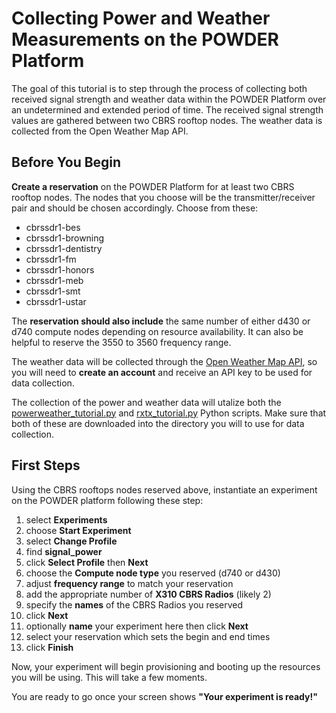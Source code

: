 # Collecting Power and Weather Measurements on the POWDER Platform #

The goal of this tutorial is to step through the process of collecting
both received signal strength and weather data within the POWDER Platform
over an undetermined and extended period of time. The received signal 
strength values are gathered between two CBRS rooftop nodes. The weather
data is collected from the Open Weather Map API. 

## Before You Begin ##
**Create a reservation** on the POWDER Platform for at least two CBRS
rooftop nodes. The nodes that you choose will be the transmitter/receiver pair
and should be chosen accordingly. 
Choose from these:
  * cbrssdr1-bes 
  * cbrssdr1-browning
  * cbrssdr1-dentistry
  * cbrssdr1-fm
  * cbrssdr1-honors
  * cbrssdr1-meb
  * cbrssdr1-smt
  * cbrssdr1-ustar
    
The **reservation should also include** the same number of either d430 or d740
compute nodes depending on resource availability. It can also be helpful to reserve 
the 3550 to 3560 frequency range. 

The weather data will be collected through the 
[Open Weather Map API](https://openweathermap.org), so you will need to **create an 
account** and receive an API key to be used for data collection.

The collection of the power and weather data will utalize both the
[powerweather_tutorial.py](https://github.com/allisontodd/powder-summer20/blob/master/tutorials/collect-power-weather/powerweather_tutorial.py)
and [rxtx_tutorial.py](https://github.com/allisontodd/powder-summer20/blob/master/tutorials/collect-power-weather/rxtx_tutorial.py)
Python scripts. Make sure that both of these are downloaded into
the directory you will to use for data collection.

## First Steps ##
Using the CBRS rooftops nodes reserved above, instantiate an experiment on the 
POWDER platform following these step:
  1. select **Experiments**
  2. choose **Start Experiment**
  3. select **Change Profile**
  4. find **signal_power**
  5. click **Select Profile** then **Next**
  6. choose the **Compute node type** you reserved (d740 or d430)
  7. adjust **frequency range** to match your reservation
  8. add the appropriate number of **X310 CBRS Radios** (likely 2)
  9. specify the **names** of the CBRS Radios you reserved
  10. click **Next**
  11. optionally **name** your experiment here then click **Next**
  12. select your reservation which sets the begin and end times
  13. click **Finish**
  
Now, your experiment will begin provisioning and booting up the resources you
will be using. This will take a few moments. 

You are ready to go once your screen shows **"Your experiment is ready!"** 

